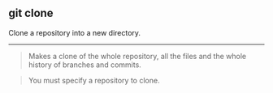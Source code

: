 git clone <repository URL>
---
Clone a repository into a new directory.

---
> Makes a clone of the whole repository, all the files and the whole history of branches and commits.

> You must specify a repository to clone.